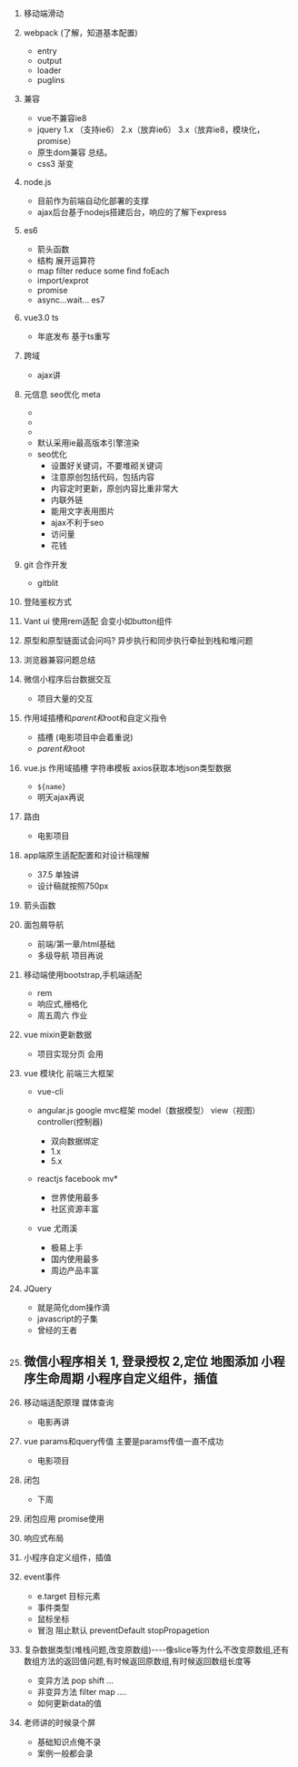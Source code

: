 1. 移动端滑动 
2. webpack (了解，知道基本配置)
   -  entry
   -  output
   -  loader
   -  puglins
  
3. 兼容
   - vue不兼容ie8
   - jquery  1.x （支持ie6）  2.x（放弃ie6）   3.x（放弃ie8，模块化，promise）
   - 原生dom兼容 总结。
   - css3 渐变
  
4. node.js
   - 目前作为前端自动化部署的支撑
   - ajax后台基于nodejs搭建后台，响应的了解下express
  
5. es6
    - 箭头函数
    - 结构 展开运算符
    - map  filter  reduce  some  find   foEach  
    - import/exprot
    - promise  
    - async...wait... es7 


6. vue3.0 ts
    - 年底发布 基于ts重写 
  
7. 跨域
   - ajax讲
  
8. 元信息 seo优化  meta
    - <meta name="description" content="河南郑州不凡学院开设UI设计培训课程和web前端开发课程。北京一线讲师现场教学，学习就等于工作。做自己擅长的事，分享知识与快乐！">
    - <meta name="keywords" content="不凡学院,郑州UI培训,河南郑州UI设计培训,河南郑州前端开发培训,郑州H5培训,郑州WEB前端培训,郑州HTML5前端培训,郑州软件培训">
    - <meta name="viewport" content="width=device-width, initial-scale=1, maximum-scale=1, user-scalable=no">
    - <meta http-equiv="X-UA-Compatible" content="ie=edge"> 默认采用ie最高版本引擎渲染
    - seo优化
        - 设置好关键词，不要堆砌关键词
        - 注意原创包括代码，包括内容
        - 内容定时更新，原创内容比重非常大
        - 内联外链
        - 能用文字表用图片
        - ajax不利于seo
        - 访问量 
        - 花钱


9.  git  合作开发
    - gitblit


10. 登陆鉴权方式
  
11. Vant ui 使用rem适配 会变小如button组件
    

12. 原型和原型链面试会问吗?  异步执行和同步执行牵扯到栈和堆问题


13. 浏览器兼容问题总结
        
14. 微信小程序后台数据交互
    - 项目大量的交互 
  
15. 作用域插槽和$parent和$root和自定义指令
    - 插槽 (电影项目中会着重说)
    - $parent和$root

16. vue.js 作用域插槽 字符串模板  axios获取本地json类型数据
    - `${name}`
    - 明天ajax再说
 

17. 路由
    - 电影项目


18. app端原生适配配置和对设计稿理解
    - 37.5 单独讲
    - 设计稿就按照750px

19. 箭头函数
    

20. 面包屑导航
    - 前端/第一章/html基础 
    - 多级导航 项目再说

21. 移动端使用bootstrap,手机端适配
    - rem
    - 响应式,栅格化
    - 周五周六 作业
    
22. vue mixin更新数据
    - 项目实现分页 会用

23. vue 模块化   前端三大框架
    - vue-cli
    - angular.js google  mvc框架   model（数据模型）  view（视图）  controller(控制器)
        - 双向数据绑定
        - 1.x
        - 5.x 

    - reactjs  facebook  mv*  
        - 世界使用最多
        - 社区资源丰富

    - vue  尤雨溪  
        - 极易上手
        - 国内使用最多
        - 周边产品丰富 

24. JQuery
    - 就是简化dom操作滴
    - javascript的子集
    - 曾经的王者
  

25. 微信小程序相关 1, 登录授权  2,定位  地图添加 小程序生命周期  小程序自定义组件，插值
    - 

26. 移动端适配原理 媒体查询
    - 电影再讲

27. vue params和query传值 主要是params传值一直不成功
    - 电影项目  

28. 闭包
    - 下周
  
29. 闭包应用   promise使用


30. 响应式布局


31. 小程序自定义组件，插值


32. event事件
    - e.target 目标元素
    - 事件类型
    - 鼠标坐标
    - 冒泡 阻止默认 preventDefault  stopPropagetion

33. 复杂数据类型(堆栈问题,改变原数组)----像slice等为什么不改变原数组,还有数组方法的返回值问题,有时候返回原数组,有时候返回数组长度等
    - 变异方法   pop shift  ... 
    - 非变异方法    filter  map .... 
    - 如何更新data的值   

34. 老师讲的时候录个屏
    -  基础知识点俺不录
    -  案例一般都会录








